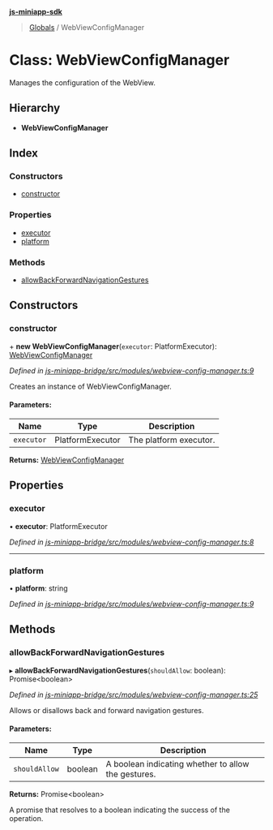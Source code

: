 **[js-miniapp-sdk](../README.md)**

> [Globals](../README.md) / WebViewConfigManager

# Class: WebViewConfigManager

Manages the configuration of the WebView.

## Hierarchy

* **WebViewConfigManager**

## Index

### Constructors

* [constructor](webviewconfigmanager.md#constructor)

### Properties

* [executor](webviewconfigmanager.md#executor)
* [platform](webviewconfigmanager.md#platform)

### Methods

* [allowBackForwardNavigationGestures](webviewconfigmanager.md#allowbackforwardnavigationgestures)

## Constructors

### constructor

\+ **new WebViewConfigManager**(`executor`: PlatformExecutor): [WebViewConfigManager](webviewconfigmanager.md)

*Defined in [js-miniapp-bridge/src/modules/webview-config-manager.ts:9](https://github.com/rakutentech/js-miniapp/blob/cac19e7/js-miniapp-bridge/src/modules/webview-config-manager.ts#L9)*

Creates an instance of WebViewConfigManager.

#### Parameters:

Name | Type | Description |
------ | ------ | ------ |
`executor` | PlatformExecutor | The platform executor.  |

**Returns:** [WebViewConfigManager](webviewconfigmanager.md)

## Properties

### executor

•  **executor**: PlatformExecutor

*Defined in [js-miniapp-bridge/src/modules/webview-config-manager.ts:8](https://github.com/rakutentech/js-miniapp/blob/cac19e7/js-miniapp-bridge/src/modules/webview-config-manager.ts#L8)*

___

### platform

•  **platform**: string

*Defined in [js-miniapp-bridge/src/modules/webview-config-manager.ts:9](https://github.com/rakutentech/js-miniapp/blob/cac19e7/js-miniapp-bridge/src/modules/webview-config-manager.ts#L9)*

## Methods

### allowBackForwardNavigationGestures

▸ **allowBackForwardNavigationGestures**(`shouldAllow`: boolean): Promise\<boolean>

*Defined in [js-miniapp-bridge/src/modules/webview-config-manager.ts:25](https://github.com/rakutentech/js-miniapp/blob/cac19e7/js-miniapp-bridge/src/modules/webview-config-manager.ts#L25)*

Allows or disallows back and forward navigation gestures.

#### Parameters:

Name | Type | Description |
------ | ------ | ------ |
`shouldAllow` | boolean | A boolean indicating whether to allow the gestures. |

**Returns:** Promise\<boolean>

A promise that resolves to a boolean indicating the success of the operation.
